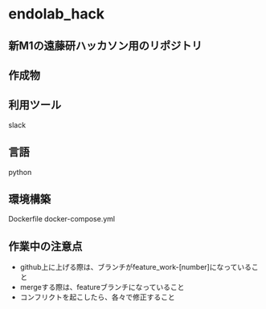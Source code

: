 # endolab_hack

## 新M1の遠藤研ハッカソン用のリポジトリ

## 作成物

## 利用ツール
slack
## 言語
python
## 環境構築
Dockerfile
docker-compose.yml
## 作業中の注意点
+ github上に上げる際は、ブランチがfeature_work-[number]になっていること
+ mergeする際は、featureブランチになっていること
+ コンフリクトを起こしたら、各々で修正すること
